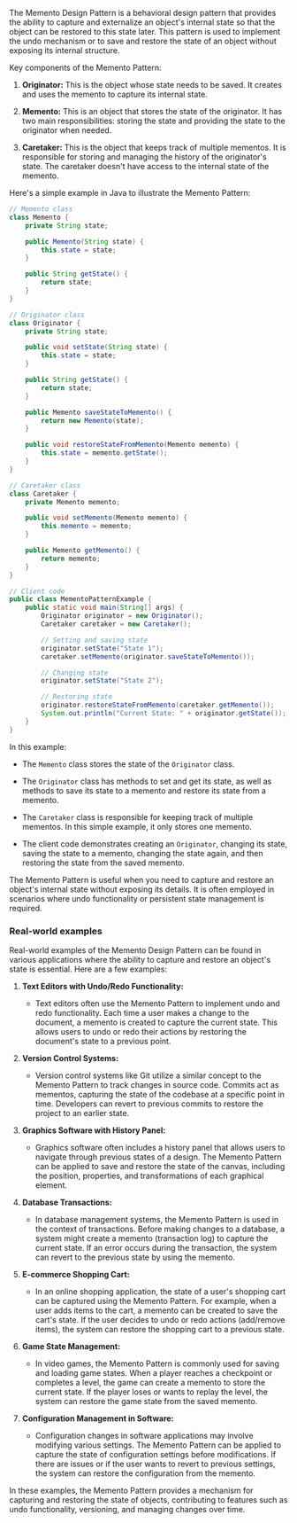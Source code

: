 The Memento Design Pattern is a behavioral design pattern that provides the ability to capture and externalize an object's internal state so that the object can be restored to this state later. This pattern is used to implement the undo mechanism or to save and restore the state of an object without exposing its internal structure.

Key components of the Memento Pattern:

1. **Originator:** This is the object whose state needs to be saved. It creates and uses the memento to capture its internal state.

2. **Memento:** This is an object that stores the state of the originator. It has two main responsibilities: storing the state and providing the state to the originator when needed.

3. **Caretaker:** This is the object that keeps track of multiple mementos. It is responsible for storing and managing the history of the originator's state. The caretaker doesn't have access to the internal state of the memento.

Here's a simple example in Java to illustrate the Memento Pattern:

```java
// Memento class
class Memento {
    private String state;

    public Memento(String state) {
        this.state = state;
    }

    public String getState() {
        return state;
    }
}

// Originator class
class Originator {
    private String state;

    public void setState(String state) {
        this.state = state;
    }

    public String getState() {
        return state;
    }

    public Memento saveStateToMemento() {
        return new Memento(state);
    }

    public void restoreStateFromMemento(Memento memento) {
        this.state = memento.getState();
    }
}

// Caretaker class
class Caretaker {
    private Memento memento;

    public void setMemento(Memento memento) {
        this.memento = memento;
    }

    public Memento getMemento() {
        return memento;
    }
}

// Client code
public class MementoPatternExample {
    public static void main(String[] args) {
        Originator originator = new Originator();
        Caretaker caretaker = new Caretaker();

        // Setting and saving state
        originator.setState("State 1");
        caretaker.setMemento(originator.saveStateToMemento());

        // Changing state
        originator.setState("State 2");

        // Restoring state
        originator.restoreStateFromMemento(caretaker.getMemento());
        System.out.println("Current State: " + originator.getState());  // Output: Current State: State 1
    }
}
```

In this example:

- The `Memento` class stores the state of the `Originator` class.

- The `Originator` class has methods to set and get its state, as well as methods to save its state to a memento and restore its state from a memento.

- The `Caretaker` class is responsible for keeping track of multiple mementos. In this simple example, it only stores one memento.

- The client code demonstrates creating an `Originator`, changing its state, saving the state to a memento, changing the state again, and then restoring the state from the saved memento.

The Memento Pattern is useful when you need to capture and restore an object's internal state without exposing its details. It is often employed in scenarios where undo functionality or persistent state management is required.

### Real-world examples

Real-world examples of the Memento Design Pattern can be found in various applications where the ability to capture and restore an object's state is essential. Here are a few examples:

1. **Text Editors with Undo/Redo Functionality:**
   - Text editors often use the Memento Pattern to implement undo and redo functionality. Each time a user makes a change to the document, a memento is created to capture the current state. This allows users to undo or redo their actions by restoring the document's state to a previous point.

2. **Version Control Systems:**
   - Version control systems like Git utilize a similar concept to the Memento Pattern to track changes in source code. Commits act as mementos, capturing the state of the codebase at a specific point in time. Developers can revert to previous commits to restore the project to an earlier state.

3. **Graphics Software with History Panel:**
   - Graphics software often includes a history panel that allows users to navigate through previous states of a design. The Memento Pattern can be applied to save and restore the state of the canvas, including the position, properties, and transformations of each graphical element.

4. **Database Transactions:**
   - In database management systems, the Memento Pattern is used in the context of transactions. Before making changes to a database, a system might create a memento (transaction log) to capture the current state. If an error occurs during the transaction, the system can revert to the previous state by using the memento.

5. **E-commerce Shopping Cart:**
   - In an online shopping application, the state of a user's shopping cart can be captured using the Memento Pattern. For example, when a user adds items to the cart, a memento can be created to save the cart's state. If the user decides to undo or redo actions (add/remove items), the system can restore the shopping cart to a previous state.

6. **Game State Management:**
   - In video games, the Memento Pattern is commonly used for saving and loading game states. When a player reaches a checkpoint or completes a level, the game can create a memento to store the current state. If the player loses or wants to replay the level, the system can restore the game state from the saved memento.

7. **Configuration Management in Software:**
   - Configuration changes in software applications may involve modifying various settings. The Memento Pattern can be applied to capture the state of configuration settings before modifications. If there are issues or if the user wants to revert to previous settings, the system can restore the configuration from the memento.

In these examples, the Memento Pattern provides a mechanism for capturing and restoring the state of objects, contributing to features such as undo functionality, versioning, and managing changes over time.